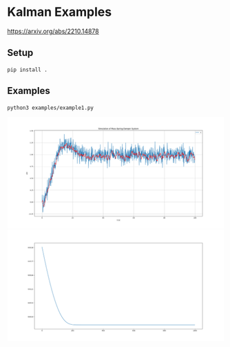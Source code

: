 # Kalman Examples
https://arxiv.org/abs/2210.14878

## Setup
```
pip install .
```

## Examples
```
python3 examples/example1.py
```

![Response](img/Figure_1.png)
![Error](img/gradient_1.png)


